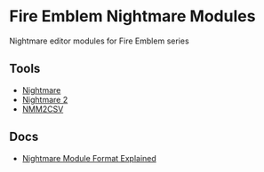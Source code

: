 # Fire Emblem Nightmare Modules
Nightmare editor modules for Fire Emblem series

## Tools
- [Nightmare](https://www.romhacking.net/utilities/1307/)
- [Nightmare 2](https://www.romhacking.net/utilities/610/)
- [NMM2CSV](https://github.com/FireEmblemUniverse/NMM2CSV)

## Docs
- [Nightmare Module Format Explained](https://feuniverse.us/t/nightmare-module-format-explained/267)
